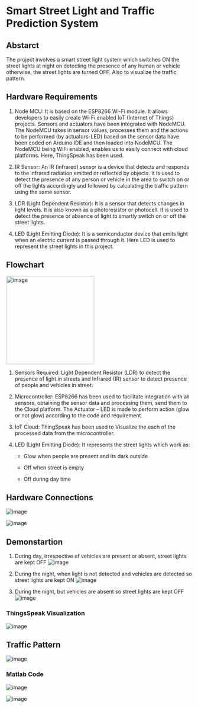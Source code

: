 # Smart Street Light and Traffic Prediction System
## Abstarct
The project involves a smart street light system which switches ON the street lights at night on detecting the presence of any human or vehicle otherwise, the street lights are turned OFF. Also to visualize the traffic pattern.
## Hardware Requirements
1. Node MCU: It is based on the ESP8266 Wi-Fi module. It allows developers to easily create Wi-Fi enabled IoT (Internet of Things) projects. Sensors and actuators have been integrated with NodeMCU. The NodeMCU takes in sensor values, processes them and the actions to be performed (by actuators-LED) based on the sensor data have been coded on Arduino IDE and then loaded into NodeMCU. The NodeMCU being WiFi enabled, enables us to easily connect with cloud platforms. Here, ThingSpeak has been used.

2. IR Sensor: An IR (infrared) sensor is a device that detects and responds to the infrared radiation emitted or reflected by objects. It is used to detect the presence of any person or vehicle in the area to switch on or off the lights accordingly and followed by calculating the traffic pattern using the same sensor.

3. LDR (Light Dependent Resistor): It is a sensor that detects changes in light levels. It is also known as a photoresistor or photocell. It is used to detect the presence or absence of light to smartly switch on or off the street lights.

4. LED (Light Emitting Diode): It is a semiconductor device that emits light when an electric current is passed through it. Here LED is used to represent the street lights in this project.
## Flowchart
<img width="238" alt="image" src="https://github.com/tanyagupta2004/smart_street_light/assets/82495563/46aa3d12-073b-4552-adb9-206dc21df9bf">

1. Sensors Required: Light Dependent Resistor (LDR) to detect the presence of light in streets and Infrared (IR) sensor to detect presence of people and vehicles in street.

2. Microcontroller: ESP8266 has been used to facilitate integration with all sensors, obtaining the sensor data and processing them, send them to the Cloud platform. The Actuator – LED is made to perform action (glow or not glow) according to the code and requirement.

3. IoT Cloud: ThingSpeak has been used to Visualize the each of the processed data from the microcontroller.

4. LED (Light Emitting Diode): It represents the street lights which work as:

   - Glow when people are present and its dark outside

   - Off when street is empty

   - Off during day time
## Hardware Connections
![image](https://github.com/tanyagupta2004/smart_street_light/assets/82495563/f2035cbe-cdea-441b-9eba-9a237f81170f)

![image](https://github.com/tanyagupta2004/smart_street_light/assets/82495563/6185efba-0b7a-4c38-b66c-7db49861f33b)

## Demonstartion
1. During day, irrespective of vehicles are present or absent, street lights are kept OFF
![image](https://github.com/tanyagupta2004/smart_street_light/assets/82495563/9730ae7b-0354-4354-9f9e-588f8567de1e)
   
2. During the night, when light is not detected and vehicles are detected so street lights are kept ON
 ![image](https://github.com/tanyagupta2004/smart_street_light/assets/82495563/9bf640c7-6899-4124-9e01-f198dd4a9f20)

3. During the night, but vehicles are absent so street lights are kept OFF
![image](https://github.com/tanyagupta2004/smart_street_light/assets/82495563/9762860a-28df-4e69-911a-24e89514316d)
### ThingsSpeak Visualization
![image](https://github.com/tanyagupta2004/smart_street_light/assets/82495563/197f80e4-1cac-4747-b67d-ad74873909c7)
## Traffic Pattern
![image](https://github.com/tanyagupta2004/smart_street_light/assets/82495563/f29ffde1-25c0-4e73-a489-12651efa5a22)

### Matlab Code
![image](https://github.com/tanyagupta2004/smart_street_light/assets/82495563/fdb53283-3ba0-4265-898f-0eb2a58a06c9)

![image](https://github.com/tanyagupta2004/smart_street_light/assets/82495563/bc4661d3-399a-4b04-914c-5f5c047bd32e)

